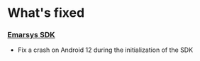 # What's fixed

### [Emarsys SDK](https://github.com/emartech/android-emarsys-sdk)

* Fix a crash on Android 12 during the initialization of the SDK